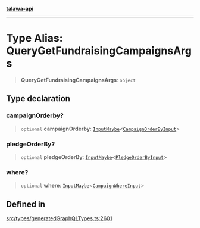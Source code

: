 [**talawa-api**](../../../README.md)

***

# Type Alias: QueryGetFundraisingCampaignsArgs

> **QueryGetFundraisingCampaignsArgs**: `object`

## Type declaration

### campaignOrderby?

> `optional` **campaignOrderby**: [`InputMaybe`](InputMaybe.md)\<[`CampaignOrderByInput`](CampaignOrderByInput.md)\>

### pledgeOrderBy?

> `optional` **pledgeOrderBy**: [`InputMaybe`](InputMaybe.md)\<[`PledgeOrderByInput`](PledgeOrderByInput.md)\>

### where?

> `optional` **where**: [`InputMaybe`](InputMaybe.md)\<[`CampaignWhereInput`](CampaignWhereInput.md)\>

## Defined in

[src/types/generatedGraphQLTypes.ts:2601](https://github.com/Suyash878/talawa-api/blob/b5a9d8b4a1ea678a3d6f5b710b3721f91a3052fc/src/types/generatedGraphQLTypes.ts#L2601)
